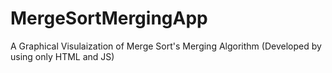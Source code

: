 # MergeSortMergingApp


A Graphical Visulaization of Merge Sort's Merging Algorithm
(Developed by using only HTML and JS)
